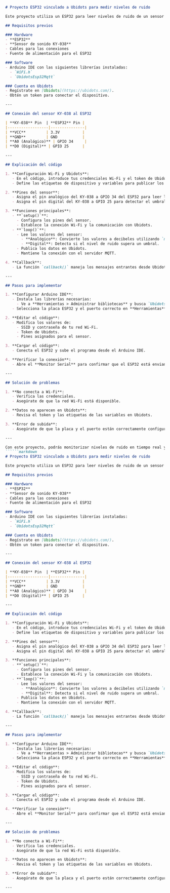 ```markdown
# Proyecto ESP32 vinculado a Ubidots para medir niveles de ruido

Este proyecto utiliza un ESP32 para leer niveles de ruido de un sensor KY-038 y enviar los datos a **Ubidots** mediante MQTT. A continuación, se detallan los pasos para configurar y ejecutar el código.

## Requisitos previos

### Hardware
- **ESP32**
- **Sensor de sonido KY-038**
- Cables para las conexiones
- Fuente de alimentación para el ESP32

### Software
- Arduino IDE con las siguientes librerías instaladas:
  - `WiFi.h`
  - `UbidotsEsp32Mqtt`

### Cuenta en Ubidots
- Regístrate en [Ubidots](https://ubidots.com/).
- Obtén un token para conectar el dispositivo.

---

## Conexión del sensor KY-038 al ESP32

| **KY-038** Pin  | **ESP32** Pin |
|------------------|---------------|
| **VCC**         | 3.3V          |
| **GND**         | GND           |
| **A0 (Analógico)** | GPIO 34     |
| **D0 (Digital)** | GPIO 25      |

---

## Explicación del código

1. **Configuración Wi-Fi y Ubidots**:
   - En el código, introduce tus credenciales Wi-Fi y el token de Ubidots.
   - Define las etiquetas de dispositivo y variables para publicar los datos en la plataforma.

2. **Pines del sensor**:
   - Asigna el pin analógico del KY-038 a GPIO 34 del ESP32 para leer los niveles de sonido.
   - Asigna el pin digital del KY-038 a GPIO 25 para detectar el umbral de ruido.

3. **Funciones principales**:
   - **`setup()`**: 
     - Configura los pines del sensor.
     - Establece la conexión Wi-Fi y la comunicación con Ubidots.
   - **`loop()`**:
     - Lee los valores del sensor:
       - **Analógico**: Convierte los valores a decibeles utilizando `map()`.
       - **Digital**: Detecta si el nivel de ruido supera un umbral.
     - Publica los datos en Ubidots.
     - Mantiene la conexión con el servidor MQTT.

4. **Callback**:
   - La función `callback()` maneja los mensajes entrantes desde Ubidots.

---

## Pasos para implementar

1. **Configurar Arduino IDE**:
   - Instala las librerías necesarias:
     - Ve a **Herramientas > Administrar bibliotecas** y busca `UbidotsEsp32Mqtt`.
   - Selecciona la placa ESP32 y el puerto correcto en **Herramientas**.

2. **Editar el código**:
   - Modifica los valores de:
     - SSID y contraseña de tu red Wi-Fi.
     - Token de Ubidots.
     - Pines asignados para el sensor.

3. **Cargar el código**:
   - Conecta el ESP32 y sube el programa desde el Arduino IDE.

4. **Verificar la conexión**:
   - Abre el **Monitor Serial** para confirmar que el ESP32 está enviando datos correctamente a Ubidots.

---

## Solución de problemas

1. **No conecta a Wi-Fi**:
   - Verifica las credenciales.
   - Asegúrate de que la red Wi-Fi está disponible.

2. **Datos no aparecen en Ubidots**:
   - Revisa el token y las etiquetas de las variables en Ubidots.

3. **Error de subida**:
   - Asegúrate de que la placa y el puerto están correctamente configurados en el IDE.

---

Con este proyecto, podrás monitorizar niveles de ruido en tiempo real y visualizarlos en la plataforma Ubidots. 🚀
``````markdown
# Proyecto ESP32 vinculado a Ubidots para medir niveles de ruido

Este proyecto utiliza un ESP32 para leer niveles de ruido de un sensor KY-038 y enviar los datos a **Ubidots** mediante MQTT. A continuación, se detallan los pasos para configurar y ejecutar el código.

## Requisitos previos

### Hardware
- **ESP32**
- **Sensor de sonido KY-038**
- Cables para las conexiones
- Fuente de alimentación para el ESP32

### Software
- Arduino IDE con las siguientes librerías instaladas:
  - `WiFi.h`
  - `UbidotsEsp32Mqtt`

### Cuenta en Ubidots
- Regístrate en [Ubidots](https://ubidots.com/).
- Obtén un token para conectar el dispositivo.

---

## Conexión del sensor KY-038 al ESP32

| **KY-038** Pin  | **ESP32** Pin |
|------------------|---------------|
| **VCC**         | 3.3V          |
| **GND**         | GND           |
| **A0 (Analógico)** | GPIO 34     |
| **D0 (Digital)** | GPIO 25      |

---

## Explicación del código

1. **Configuración Wi-Fi y Ubidots**:
   - En el código, introduce tus credenciales Wi-Fi y el token de Ubidots.
   - Define las etiquetas de dispositivo y variables para publicar los datos en la plataforma.

2. **Pines del sensor**:
   - Asigna el pin analógico del KY-038 a GPIO 34 del ESP32 para leer los niveles de sonido.
   - Asigna el pin digital del KY-038 a GPIO 25 para detectar el umbral de ruido.

3. **Funciones principales**:
   - **`setup()`**: 
     - Configura los pines del sensor.
     - Establece la conexión Wi-Fi y la comunicación con Ubidots.
   - **`loop()`**:
     - Lee los valores del sensor:
       - **Analógico**: Convierte los valores a decibeles utilizando `map()`.
       - **Digital**: Detecta si el nivel de ruido supera un umbral.
     - Publica los datos en Ubidots.
     - Mantiene la conexión con el servidor MQTT.

4. **Callback**:
   - La función `callback()` maneja los mensajes entrantes desde Ubidots.

---

## Pasos para implementar

1. **Configurar Arduino IDE**:
   - Instala las librerías necesarias:
     - Ve a **Herramientas > Administrar bibliotecas** y busca `UbidotsEsp32Mqtt`.
   - Selecciona la placa ESP32 y el puerto correcto en **Herramientas**.

2. **Editar el código**:
   - Modifica los valores de:
     - SSID y contraseña de tu red Wi-Fi.
     - Token de Ubidots.
     - Pines asignados para el sensor.

3. **Cargar el código**:
   - Conecta el ESP32 y sube el programa desde el Arduino IDE.

4. **Verificar la conexión**:
   - Abre el **Monitor Serial** para confirmar que el ESP32 está enviando datos correctamente a Ubidots.

---

## Solución de problemas

1. **No conecta a Wi-Fi**:
   - Verifica las credenciales.
   - Asegúrate de que la red Wi-Fi está disponible.

2. **Datos no aparecen en Ubidots**:
   - Revisa el token y las etiquetas de las variables en Ubidots.

3. **Error de subida**:
   - Asegúrate de que la placa y el puerto están correctamente configurados en el IDE.

---

